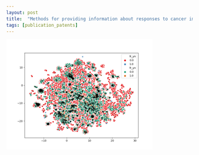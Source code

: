 ```yaml
---
layout: post
title:  "Methods for providing information about responses to cancer immunotherapy and devices using the same"
tags: [publication_patents]
---
```



![adasdasdasd](/assets/2020/01_23/canberra.png)

